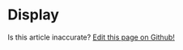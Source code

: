 # Display

<p class="has-right-text">Is this article inaccurate? <a href="https://github.com/geotrev/undernet/tree/master/docs/display">Edit this page on Github!</a></p>
